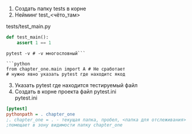 1. Создать папку tests в корне  
2. Нейминг test_<чёто_там>  
  
tests/test_main.py  
```python  
def test_main():  
    assert 1 == 1  
```  
  
```shell  
pytest -v # -v многословный```  
  
```python  
from chapter_one.main import A # Не сработает  
# нужно явно указать pytest где находитс якод  
```  
  
3. Указать pytest где находится тестируемый файл  
4. Создать в корне проекта файл pytest.ini  
pytest.ini  
```ini  
[pytest]  
pythonpath = . chapter_one 
;. chapter_one = . - текущая папка, пробел, <папка для отслеживания>  
;помещает в зону видимости папку chapter_one  
```